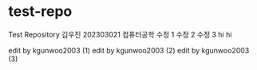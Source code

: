 # test-repo
Test Repository
김우진 202303021 컴퓨터공학
수정 1
수정 2
수정 3
hi
hi

edit by kgunwoo2003 (1)
edit by kgunwoo2003 (2)
edit by kgunwoo2003 (3)
